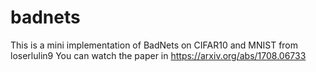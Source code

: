 # badnets
This is a mini implementation of BadNets on CIFAR10 and MNIST from loserlulin9
You can watch the paper in https://arxiv.org/abs/1708.06733




